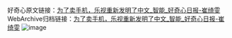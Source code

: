 好奇心原文链接：[为了卖手机，乐视重新发明了中文_智能_好奇心日报-崔绮雯](https://www.qdaily.com/articles/8490.html)
WebArchive归档链接：[为了卖手机，乐视重新发明了中文_智能_好奇心日报-崔绮雯](http://web.archive.org/web/20190623152946/https://www.qdaily.com/articles/8490.html)
![image](http://ww3.sinaimg.cn/large/007d5XDply1g3vdad322hj30u04rtb29)